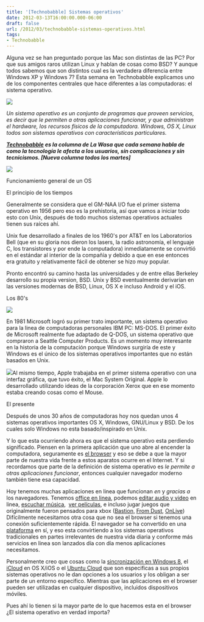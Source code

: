 ```yaml
---
title: '[Technobabble] Sistemas operativos'
date: 2012-03-13T16:00:00.000-06:00
draft: false
url: /2012/03/technobabble-sistemas-operativos.html
tags: 
- Technobabble
---
```


Alguna vez se han preguntado porque las Mac son distintas de las PC? Por que sus amigos raros utilizan Linux y hablan de cosas como BSD? Y aunque todos sabemos que son distintos cual es la verdadera diferencia entre Windows XP y Windows 7? Esta semana en Technobabble explicamos uno de los componentes centrales que hace diferentes a las computadoras: el sistema operativo.

  

[![](http://www.freesoftwaremagazine.com/files/nodes/2984/strip.jpg)](http://www.freesoftwaremagazine.com/files/nodes/2984/strip.jpg)

  
  
_Un sistema operativo es un conjunto de programas que proveen servicios, es decir que le permiten a otras aplicaciones funcionar, y que administran el hardware, los recursos físicos de la computadora. Windows, OS X, Linux todos son sistemas operativos con características particulares._  
  
_**[Technobabble](http://www.la-wasa.com/search/label/Technobabble) es la columna de La Wasa que cada semana habla de como la tecnología le afecta a los usuarios, sin complicaciones y sin tecnicismos. \[Nueva columna todos los martes\]**_  
  
  

[![](https://upload.wikimedia.org/wikipedia/commons/e/e1/Operating_system_placement.svg)](http://upload.wikimedia.org/wikipedia/commons/e/e1/Operating_system_placement.svg)

Funcionamiento general de un OS

  

  

  

  

  

  

  

  

El principio de los tiempos

Generalmente se considera que el GM-NAA I/O fue el primer sistema operativo en 1956 pero eso es la prehistoria, así que vamos a iniciar todo esto con Unix, después de todo muchos sistemas operativos actuales tienen sus raíces ahí.

  

Unix fue desarrollado a finales de los 1960's por AT&T en los Laboratorios Bell (que en su gloria nos dieron los lasers, la radio astronomía, el lenguaje C, los transistores y por ende la computadora) inmediatamente se convirtió en el estándar al interior de la compañía y debido a que en ese entonces era gratuito y relativamente fácil de obtener se hizo muy popular.

  

Pronto encontró su camino hasta las universidades y de entre ellas Berkeley desarrollo su propia version, BSD. Unix y BSD eventualmente derivarían en las versiones modernas de BSD, Linux, OS X e incluso Android y el iOS.

  
  
  
  
  
Los 80's  

[![](https://lh5.googleusercontent.com/-31RX-qndWpQ/UKG4Uit5QOI/AAAAAAAACCY/y6vWyisQ1RQ/s512/ms-dos-logo1.jpg)](https://lh5.googleusercontent.com/-31RX-qndWpQ/UKG4Uit5QOI/AAAAAAAACCY/y6vWyisQ1RQ/s512/ms-dos-logo1.jpg)

En 1981 Microsoft logró su primer trato importante, un sistema operativo para la linea de computadoras personales IBM PC: MS-DOS. El primer éxito de Microsoft realmente fue adaptado de Q-DOS, un sistema operativo que compraron a Seattle Computer Products. Es un momento muy interesante en la historia de la computación porque Windows surgiría de este y Windows es el único de los sistemas operativos importantes que no están basados en Unix.

  

[![](https://upload.wikimedia.org/wikipedia/en/5/50/Apple_Macintosh_Desktop.png)](http://upload.wikimedia.org/wikipedia/en/5/50/Apple_Macintosh_Desktop.png)Al mismo tiempo, Apple trabajaba en el primer sistema operativo con una interfaz gráfica, que tuvo éxito, el Mac System Original. Apple lo desarrollado utilizando ideas de la corporación Xerox que en ese momento estaba creando cosas como el Mouse.

  
El presente  

Después de unos 30 años de computadoras hoy nos quedan unos 4 sistemas operativos importantes OS X, Windows, GNU/Linux y BSD. De los cuales solo Windows no esta basado/inspirado en Unix.

  

Y lo que esta ocurriendo ahora es que el sistema operativo esta perdiendo significado. Piensen en la primera aplicación que uno abre al encender la computadora, seguramente es [el browser](http://www.la-wasa.com/2012/02/breve-historia-de-los-navegadores.html) y eso se debe a que la mayor parte de nuestra vida frente a estos aparatos ocurre en el Internet. Y si recordamos que parte de la definición de sistema operativo es _le permite a otras aplicaciones funcionar_, entonces cualquier navegador moderno también tiene esa capacidad.

  

Hoy tenemos muchas aplicaciones en linea que funcionan _en_ y _gracias a_ los navegadores. Tenemos [office en linea](https://docs.google.com/), podemos [editar audio y video](http://advanced.aviary.com/tools) en linea, [escuchar música](http://grooveshark.com/),  [ver películas](http://netflix.com/), e incluso jugar juegos que originalmente fueron pensados para xbox ([Bastion,](https://chrome.google.com/webstore/detail/oohphhdkahjlioohbalmicpokoefkgid) [From Dust](http://www.youtube.com/watch?v=19wK7ciBTdc), [OnLive](http://www.onlive.com/)) Difícilmente necesitamos otra cosa que no sea el browser si tenemos una conexión suficientemente rápida. El navegador se ha convertido en una [plataforma](http://en.wikipedia.org/wiki/Computing_platform) en sí, y eso esta convirtiendo a los sistemas operativos tradicionales en partes irrelevantes de nuestra vida diaria y conforme más servicios en linea son lanzados día con día menos aplicaciones necesitamos.

  

Personalmente creo que cosas como la [sincronización en Windows 8](http://windows.microsoft.com/en-US/windows-8/cloud-connected), el [iCloud](http://www.apple.com/icloud/) en OS X/iOS o el [Ubuntu Cloud](http://www.ubuntu.com/cloud) que son especificas a sus propios sistemas operativos no le dan opciones a los usuarios y los obligan a ser parte de un entorno especifico. Mientras que las aplicaciones en el browser pueden ser utilizadas en cualquier dispositivo, incluidos dispositivos móviles.

  

Pues ahí lo tienen si la mayor parte de lo que hacemos esta en el browser ¿El sistema operativo en verdad importa?
